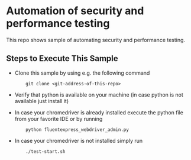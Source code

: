 # Automation of security and performance testing
This repo shows sample of automating security and performance testing.

## Steps to Execute This Sample

-	Clone this sample by using e.g. the following command

			git clone <git-address-of-this-repo>

-	Verify that python is available on your machine
	(in case python is not available just install it)
	
-	In case your chromedriver is already installed execute
    the python file from your favorite IDE or by running

			python fluentexpress_webdriver_admin.py
	
-   In case your chromedriver is not installed simply run

            ./test-start.sh
